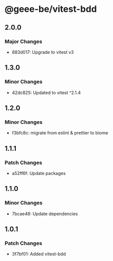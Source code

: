 # @geee-be/vitest-bdd

## 2.0.0

### Major Changes

- 883d017: Upgrade to vitest v3

## 1.3.0

### Minor Changes

- 42dc825: Updated to vitest ^2.1.4

## 1.2.0

### Minor Changes

- f3bfc8c: migrate from eslint & prettier to biome

## 1.1.1

### Patch Changes

- a52ff6f: Update packages

## 1.1.0

### Minor Changes

- 7bcae48: Update dependencies

## 1.0.1

### Patch Changes

- 3f7bf01: Added vitest-bdd
